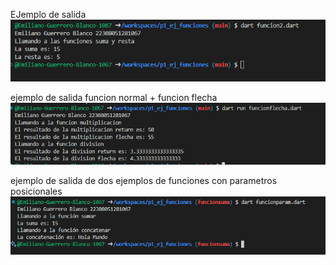 EJemplo de salida
![alt text](image.png)

ejemplo de salida funcion normal + funcion flecha
![alt text](image-1.png)

ejemplo de salida de dos ejemplos de funciones con parametros posicionales
![alt text](image-2.png)